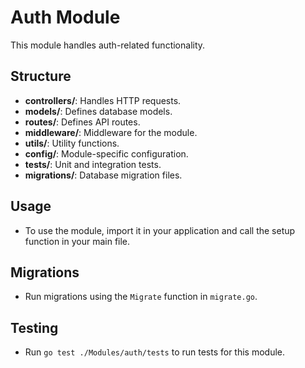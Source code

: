 # Auth Module

This module handles auth-related functionality.

## Structure
- **controllers/**: Handles HTTP requests.
- **models/**: Defines database models.
- **routes/**: Defines API routes.
- **middleware/**: Middleware for the module.
- **utils/**: Utility functions.
- **config/**: Module-specific configuration.
- **tests/**: Unit and integration tests.
- **migrations/**: Database migration files.

## Usage
- To use the module, import it in your application and call the setup function in your main file.

## Migrations
- Run migrations using the `Migrate` function in `migrate.go`.

## Testing
- Run `go test ./Modules/auth/tests` to run tests for this module.
